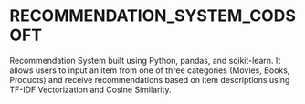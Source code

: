 # RECOMMENDATION_SYSTEM_CODSOFT
Recommendation System built using Python, pandas, and scikit-learn. It allows users to input an item from one of three categories (Movies, Books, Products) and receive recommendations based on item descriptions using TF-IDF Vectorization and Cosine Similarity.
